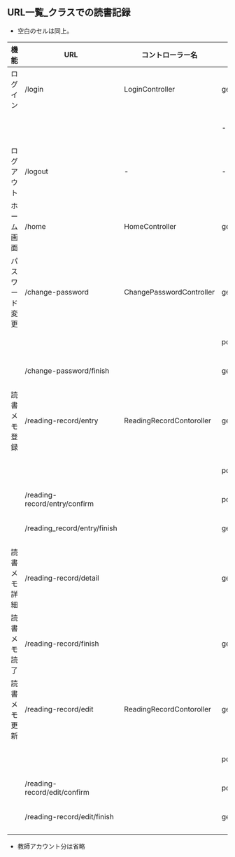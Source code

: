 ## URL一覧_クラスでの読書記録

- 空白のセルは同上。

| 機能 | URL | コントローラー名 | メソッド名 | view | リダイレクト先 | 機能詳細 |
| -------- | ----------------- | -------- | --------- | ----------- | ----------- | ------------------------ |
| ログイン | /login | LoginController | get() | login | - | ログインフォームを表示する | 
| |  |  | - | - | /home | SpringSecurity でログイン処理を行う |
| ログアウト | /logout | - | - | - | /login | SpringSecurity でログアウト処理を行う |
| ホーム画面 | /home | HomeController | get() | home | - | ホーム画面を表示する |
| パスワード変更 | /change-password | ChangePasswordController | get() | /change_password/index | - | パスワード変更画面を表示する |
| | |  | post() | - | /change-password/finish | パスワードを変更する |
| | /change-password/finish |  | getFinish() | /change_password/finish | - | パスワード変更完了画面を表示する |
| 読書メモ登録 | /reading-record/entry | ReadingRecordContoroller | getEntry() | /reading_record/entry/index | - | 読書メモ登録画面を表示する |
| | | | postEntry() | - | /reading-record/entry/confirm | 読書メモ登録確認画面を表示する |
| | /reading-record/entry/confirm |  | postEntryConfirm() | - | /reading-record/entry/finish | 読書メモを登録する |
| | /reading_record/entry/finish |  | getEntryFinish() | /reading_record/entry/finish | - | パスワード変更完了画面を表示する |
| 読書メモ詳細 | /reading-record/detail |  | getDetail() | /reading_record/detail | - | 読書メモ詳細画面を表示する |
| 読書メモ読了 | /reading-record/finish |  | getFinish() | /home | - | 読了ボタン押下で読了日に今日を登録する |
| 読書メモ更新 | /reading-record/edit | ReadingRecordContoroller | getEdit() | /reading_record/edit/index | - | 読書メモ更新画面を表示する |
| | | | postEdit() | - | /reading-record/edit/confirm | 読書メモ更新確認画面を表示する |
| | /reading-record/edit/confirm |  | postEditConfirm() | - | /reading_record/edit/finish | 読書メモを更新する |
| | /reading-record/edit/finish |  | getEditFinish() | /reading_record/edit/finish | - | 読書メモ更新完了画面を表示する |



- 教師アカウント分は省略
